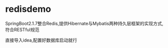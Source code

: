# redisdemo
SpringBoot2.1.7整合Redis,提供Hibernate与Mybatis两种持久层框架的实现方式,符合RESTful规范

直接导入idea,配置好数据库启动就行

